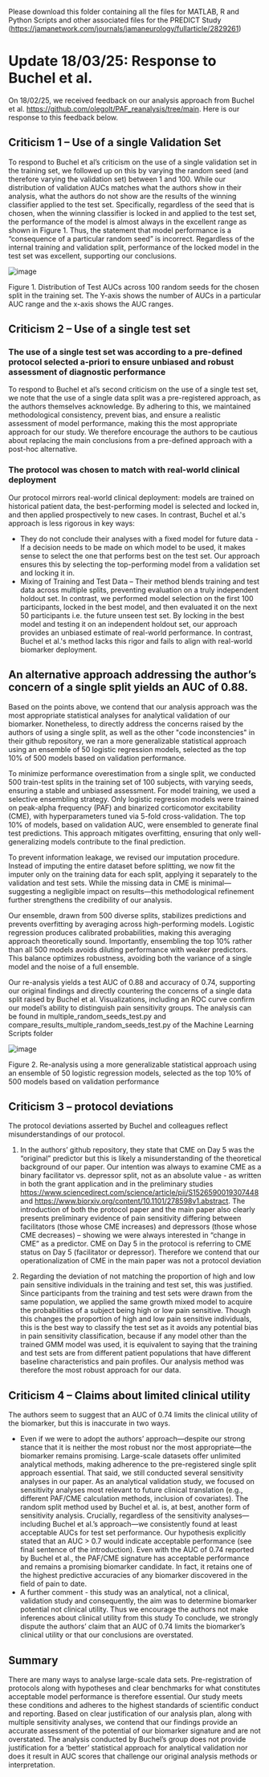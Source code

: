 Please download this folder containing all the files for MATLAB, R and Python Scripts and other associated files for the PREDICT Study (https://jamanetwork.com/journals/jamaneurology/fullarticle/2829261) 

# Update 18/03/25: Response to Buchel et al. 

On 18/02/25, we received feedback on our analysis approach from Buchel et al. https://github.com/olegolt/PAF_reanalysis/tree/main. Here is our response to this feedback below. 

## Criticism 1 – Use of a single Validation Set

To respond to Buchel et al’s  criticism on the use of a single validation set in the training set, we followed up on this by varying the random seed (and therefore varying the validation set) between 1 and 100. While our distribution of validation AUCs matches what the authors show in their analysis, what the authors do not show are the results of the winning classifier applied to the test set. Specifically, regardless of the seed that is chosen, when the winning classifier is locked in and applied to the test set, the performance of the model is almost always in the excellent range as shown in Figure 1. Thus, the statement that model performance is a “consequence of a particular random seed” is incorrect. Regardless of the internal training and validation split, performance of the locked model in the test set was excellent, supporting our conclusions.

![image](https://github.com/user-attachments/assets/e1e62ceb-1e86-4999-84ec-73ddde5980b7)

Figure 1. Distribution of Test AUCs across 100 random seeds for the chosen split in the training set. The Y-axis shows the number of AUCs in a particular AUC range and the x-axis shows the AUC ranges.

## Criticism 2 – Use of a single test set

### The use of a single test set was according to a pre-defined protocol selected a-priori to ensure unbiased and robust assessment of diagnostic performance
To respond to Buchel et al’s second criticism on the use of a single test set, we note that the use of a single data split was a pre-registered approach, as the authors themselves acknowledge. By adhering to this, we maintained methodological consistency, prevent bias, and ensure a realistic assessment of model performance, making this the most appropriate approach for our study. We therefore encourage the authors to be cautious about replacing the main conclusions from a pre-defined approach with a post-hoc alternative. 

### The protocol was chosen to match with real-world clinical deployment
Our protocol mirrors real-world clinical deployment: models are trained on historical patient data, the best-performing model is selected and locked in, and then applied prospectively to new cases. In contrast, Buchel et al.'s approach is less rigorous in key ways:
- They do not conclude their analyses with a fixed model for future data - If a decision needs to be made on which model to be used, it makes sense to select the one that performs best on the test set. Our approach ensures this by selecting the top-performing model from a validation set and locking it in.
- Mixing of Training and Test Data – Their method blends training and test data across multiple splits, preventing evaluation on a truly independent holdout set. In contrast, we performed model selection on the first 100 participants, locked in the best model, and then evaluated it on the next 50 participants i.e. the future unseen test set.
By locking in the best model and testing it on an independent holdout set, our approach provides an unbiased estimate of real-world performance. In contrast, Buchel et al.'s method lacks this rigor and fails to align with real-world biomarker deployment. 

## An alternative approach addressing the author’s concern of a single split yields an AUC of 0.88.

Based on the points above, we contend that our analysis approach was the most appropriate statistical analyses for analytical validation of our biomarker. Nonetheless, to directly address the concerns raised by the authors of using a single split, as well as the other "code inconstencies" in their github repository, we ran a more generalizable statistical approach using an ensemble of 50 logistic regression models, selected as the top 10% of 500 models based on validation performance. 

To minimize performance overestimation from a single split, we conducted 500 train-test splits in the training set of 100 subjects, with varying seeds, ensuring a stable and unbiased assessment. For model training, we used a selective ensembling strategy. Only logistic regression models were trained on peak-alpha frequency (PAF) and binarized corticomotor excitability (CME), with hyperparameters tuned via 5-fold cross-validation. The top 10% of models, based on validation AUC, were ensembled to generate final test predictions. This approach mitigates overfitting, ensuring that only well-generalizing models contribute to the final prediction.

To prevent information leakage, we revised our imputation procedure. Instead of imputing the entire dataset before splitting, we now fit the imputer only on the training data for each split, applying it separately to the validation and test sets. While the missing data in CME is minimal—suggesting a negligible impact on results—this methodological refinement further strengthens the credibility of our analysis.

Our ensemble, drawn from 500 diverse splits, stabilizes predictions and prevents overfitting by averaging across high-performing models. Logistic regression produces calibrated probabilities, making this averaging approach theoretically sound. Importantly, ensembling the top 10% rather than all 500 models avoids diluting performance with weaker predictors. This balance optimizes robustness, avoiding both the variance of a single model and the noise of a full ensemble.

Our re-analysis yields a test AUC of 0.88 and accuracy of 0.74, supporting our original findings and directly countering the concerns of a single data split raised by Buchel et al. Visualizations, including an ROC curve confirm our model’s ability to distinguish pain sensitivity groups. The analysis can be found in multiple_random_seeds_test.py and compare_results_multiple_random_seeds_test.py of the Machine Learning Scripts folder

![image](https://github.com/user-attachments/assets/a4076e0c-587d-4af4-b675-29735948e095)

Figure 2. Re-analysis using a more generalizable statistical approach using an ensemble of 50 logistic regression models, selected as the top 10% of 500 models based on validation performance 

## Criticism 3 – protocol deviations

The protocol deviations asserted by Buchel and colleagues reflect misunderstandings of our protocol. 

1.	In the authors’ github repository, they state that CME on Day 5 was the “original” predictor but this is likely a misunderstanding of the theoretical background of our paper.  Our intention was always to examine CME as a binary facilitator vs. depressor split, not as an absolute value - as written in both the grant application and in the preliminary studies https://www.sciencedirect.com/science/article/pii/S1526590019307448 and https://www.biorxiv.org/content/10.1101/278598v1.abstract. The introduction of both the protocol paper and the main paper also clearly presents preliminary evidence of pain sensitivity differing between facilitators (those whose CME increases) and depressors (those whose CME decreases) – showing we were always interested in “change in CME” as a predictor. CME on Day 5 in the protocol is referring to CME status on Day 5 (facilitator or depressor). Therefore we contend that our operationalization of CME in the main paper was not a protocol deviation

2.	Regarding the deviation of not matching the proportion of high and low pain sensitive individuals in the training and test set, this was justified. Since participants from the training and test sets were drawn from the same population, we applied the same growth mixed model to acquire the probabilities of a subject being high or low pain sensitive. Though this changes the proportion of high and low pain sensitive individuals, this is the best way to classify the test set as it avoids any potential bias in pain sensitivity classification, because if any model other than the trained GMM model was used, it is equivalent to saying that the training and test sets are from different patient populations that have different baseline characteristics and pain profiles. Our analysis method was therefore the most robust approach for our data.

## Criticism 4 – Claims about limited clinical utility

The authors seem to suggest that an AUC of 0.74 limits the clinical utility of the biomarker, but this is inaccurate in two ways. 

- Even if we were to adopt the authors’ approach—despite our strong stance that it is neither the most robust nor the most appropriate—the biomarker remains promising. Large-scale datasets offer unlimited analytical methods, making adherence to the pre-registered single split approach essential. That said, we still conducted several sensitivity analyses in our paper. As an analytical validation study, we focused on sensitivity analyses most relevant to future clinical translation (e.g., different PAF/CME calculation methods, inclusion of covariates). The random split method used by Buchel et al. is, at best,  another form of sensitivity analysis. Crucially, regardless of the sensitivity analyses—including Buchel et al.’s approach—we consistently found at least acceptable AUCs for test set performance. Our hypothesis explicitly stated that an AUC > 0.7 would indicate acceptable performance (see final sentence of the introduction). Even with the AUC of 0.74 reported by Buchel et al., the PAF/CME signature has acceptable performance and remains a promising biomarker candidate. In fact, it retains one of the highest predictive accuracies of any biomarker discovered in the field of pain to date.
- A further comment - this study was an analytical, not a clinical, validation study and consequently, the aim was to determine biomarker potential not clinical utility. Thus we encourage the authors not make inferences about clinical utility from this study
To conclude, we strongly dispute the authors’ claim that an AUC of 0.74 limits the biomarker’s clinical utility or that our conclusions are overstated. 

## Summary

There are many ways to analyse large-scale data sets. Pre-registration of protocols along with hypotheses and clear benchmarks for what constitutes acceptable model performance is therefore essential. Our study meets these conditions and adheres to the highest standards of scientific conduct and reporting. Based on clear justification of our analysis plan, along with multiple sensitivity analyses, we contend that our findings provide an accurate assessment of the potential of our biomarker signature and are not overstated. The analysis conducted by Buchel’s group does not provide justification for a ‘better’ statistical approach for analytical validation nor does it result in AUC scores that challenge our original analysis methods or interpretation.

